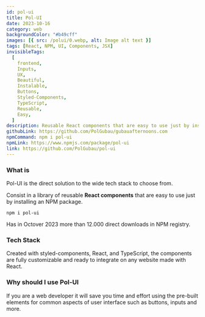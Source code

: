 ```yaml
---
id: pol-ui
title: Pol-UI
date: 2023-10-16
category: web
backgroundColor: "#b49cff"
images: [{ src: /polui/0.webp, alt: Image alt text }]
tags: [React, NPM, UI, Components, JSX]
invisibleTags:
  [
    frontend,
    Inputs,
    UX,
    Beautiful,
    Instalable,
    Buttons,
    Styled-Components,
    TypeScript,
    Reusable,
    Easy,
  ]
description: Reusable React components that are easy to use just by installing an NPM package. Created with styled-components, React, and TypeScript, the components are fully customizable and ready to integrate on any website. It saves time and effort using the pre-built elements for common aspects of user interface such as buttons, inputs and more.
githubLink: https://github.com/PolGubau/gubauafternoons.com
npmCommand: npm i pol-ui
npmLink: https://www.npmjs.com/package/pol-ui
link: https://github.com/PolGubau/pol-ui
---
```


### What is

Pol-UI is the direct solution to the wide tech stack to choose from.

Consist in a library of reusable **React components** that are easy to use just by installing an NPM package.

`npm i pol-ui`

Has in Octover 2023 more than 12.000 direct downloads in NPM registry.

### Tech Stack

Created with styled-components, React, and TypeScript, the components are fully customizable and ready to integrate on any website made with React.

### Why should I use Pol-UI

If you are a web developer it will save you time and effort using the pre-built elements for common aspects of user interface such as buttons, inputs and more.
